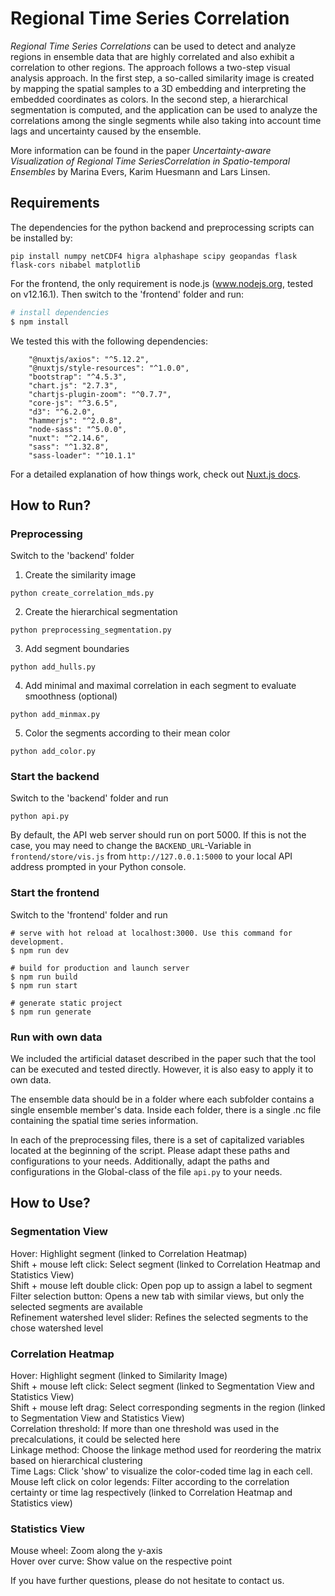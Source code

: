 # Regional Time Series Correlation
*Regional Time Series Correlations* can be used to detect and analyze regions in ensemble data that are highly correlated and also exhibit a correlation to other regions. The approach follows a two-step visual analysis approach. In the first step, a so-called similarity image is created by mapping the spatial samples to a 3D embedding and interpreting the embedded coordinates as colors. In the second step, a hierarchical segmentation is computed, and the application can be used to analyze the correlations among the single segments while also taking into account time lags and uncertainty caused by the ensemble.

More information can be found in the paper *Uncertainty-aware Visualization of Regional Time SeriesCorrelation in Spatio-temporal Ensembles* by Marina Evers, Karim Huesmann and Lars Linsen.

## Requirements
The dependencies for the python backend and preprocessing scripts can be installed by:
```
pip install numpy netCDF4 higra alphashape scipy geopandas flask flask-cors nibabel matplotlib
```

For the frontend, the only requirement is node.js (www.nodejs.org, tested on v12.16.1). Then switch to the 'frontend' folder and run:

```bash
# install dependencies
$ npm install
```

We tested this with the following dependencies:
```
    "@nuxtjs/axios": "^5.12.2",
    "@nuxtjs/style-resources": "^1.0.0",
    "bootstrap": "^4.5.3",
    "chart.js": "2.7.3",
    "chartjs-plugin-zoom": "^0.7.7",
    "core-js": "^3.6.5",
    "d3": "^6.2.0",
    "hammerjs": "^2.0.8",
    "node-sass": "^5.0.0",
    "nuxt": "^2.14.6",
    "sass": "^1.32.8",
    "sass-loader": "^10.1.1"
```

For a detailed explanation of how things work, check out [Nuxt.js docs](https://nuxtjs.org).

## How to Run?
### Preprocessing
Switch to the 'backend' folder
1. Create the similarity image
```
python create_correlation_mds.py
```
2. Create the hierarchical segmentation
```
python preprocessing_segmentation.py
```
3. Add segment boundaries
```
python add_hulls.py
```
4. Add minimal and maximal correlation in each segment to evaluate smoothness (optional)
```
python add_minmax.py
```
5. Color the segments according to their mean color
```
python add_color.py
```
### Start the backend
Switch to the 'backend' folder and run
```
python api.py
```
By default, the API web server should run on port 5000. If this is not the case, you may need to change the `BACKEND_URL`-Variable in `frontend/store/vis.js` from `http://127.0.0.1:5000` to your local API address prompted in your Python console. 

### Start the frontend
Switch to the 'frontend' folder and run
```
# serve with hot reload at localhost:3000. Use this command for development.
$ npm run dev

# build for production and launch server
$ npm run build
$ npm run start

# generate static project
$ npm run generate
```

### Run with own data
We included the artificial dataset described in the paper such that the tool can be executed and tested directly. However, it is also easy to apply it to own data.

The ensemble data should be in a folder where each subfolder contains a single ensemble member's data. Inside each folder, there is a single .nc file containing the spatial time series information.

In each of the preprocessing files, there is a set of capitalized variables located at the beginning of the script. Please adapt these paths and configurations to your needs. Additionally, adapt the paths and configurations in the Global-class of the file ``api.py`` to your needs.

## How to Use?
### Segmentation View
Hover: Highlight segment (linked to Correlation Heatmap) \
Shift + mouse left click: Select segment (linked to Correlation Heatmap and Statistics View) \
Shift + mouse left double click: Open pop up to assign a label to segment \
Filter selection button: Opens a new tab with similar views, but only the selected segments are available \
Refinement watershed level slider: Refines the selected segments to the chose watershed level

### Correlation Heatmap
Hover: Highlight segment (linked to Similarity Image) \
Shift + mouse left click: Select segment (linked to Segmentation View and Statistics View) \
Shift + mouse left drag: Select corresponding segments in the region (linked to Segmentation View and Statistics View) \
Correlation threshold: If more than one threshold was used in the precalculations, it could be selected here \
Linkage method: Choose the linkage method used for reordering the matrix based on hierarchical clustering \
Time Lags: Click 'show' to visualize the color-coded time lag in each cell. \
Mouse left click on color legends: Filter according to the correlation certainty or time lag respectively (linked to Correlation Heatmap and Statistics view)

### Statistics View
Mouse wheel: Zoom along the y-axis \
Hover over curve: Show value on the respective point

If you have further questions, please do not hesitate to contact us.
